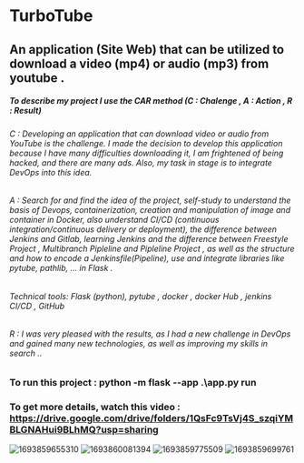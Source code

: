 #  TurboTube
## An application (Site Web) that can be utilized to download a video (mp4) or audio (mp3) from youtube .
##### To describe my project I use the CAR method (C : Chalenge , A : Action , R : Result)
###### C : Developing an application that can download video or audio from YouTube is the challenge. I made the decision to develop this application because I have many difficulties downloading it, I am frightened of being hacked, and there are many ads. Also, my task in stage is to integrate DevOps into this idea.
###### A : Search for and find the idea of the project, self-study to understand the basis of Devops, containerization, creation and manipulation of image and container in Docker, also understand CI/CD (continuous integration/continuous delivery or deployment), the difference between Jenkins and Gitlab, learning Jenkins and the difference between Freestyle Project , Multibranch Pipleline and Pipleline Project , as well as the structure and how to encode a Jenkinsfile(Pipeline), use and integrate libraries like pytube, pathlib, ... in Flask . 
###### Technical tools: Flask (python), pytube , docker , docker Hub , jenkins CI/CD , GitHub
###### R : I was very pleased with the results, as I had a new challenge in DevOps and gained many new technologies, as well as improving my skills in search .. 

### To run this project : python -m flask --app .\app.py run
### To get more details, watch this video : https://drive.google.com/drive/folders/1QsFc9TsVj4S_szqiYMBLGNAHui9BLhMQ?usp=sharing

![1693859655310](https://github.com/marwenerzig1/TurboTUBE/assets/86536189/fec94b0c-deb2-48a7-92b1-c51cc5b5067f)
![1693860081394](https://github.com/marwenerzig1/TurboTUBE/assets/86536189/3453ad8b-ff83-4271-9bf1-cef34b6a6c3c)
![1693859775509](https://github.com/marwenerzig1/TurboTUBE/assets/86536189/a04d294e-136d-4b60-86aa-9cedae728584)
![1693859699761](https://github.com/marwenerzig1/TurboTUBE/assets/86536189/259db332-e220-4493-8cfe-748d236adccb)

